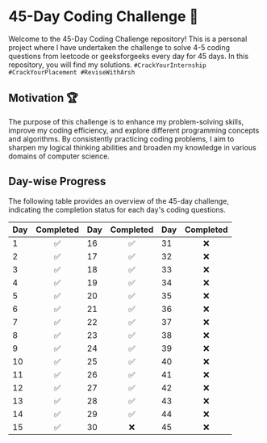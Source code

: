 # 45-Day Coding Challenge 🚩

Welcome to the 45-Day Coding Challenge repository! This is a personal project where I have undertaken the challenge to solve 4-5 coding questions from leetcode or geeksforgeeks every day for 45 days. In this repository, you will find my solutions.
```#CrackYourInternship #CrackYourPlacement #ReviseWithArsh```

## Motivation 🏆

The purpose of this challenge is to enhance my problem-solving skills, improve my coding efficiency, and explore different programming concepts and algorithms. By consistently practicing coding problems, I aim to sharpen my logical thinking abilities and broaden my knowledge in various domains of computer science.

## Day-wise Progress

The following table provides an overview of the 45-day challenge, indicating the completion status for each day's coding questions.

| Day | Completed | Day | Completed | Day | Completed |
|-----|:--------:|-----|:--------:|-----|:--------:|
| 1   |     ✅    | 16   |     ✅    | 31   |     ❌    |
| 2   |     ✅    | 17   |     ✅    | 32   |     ❌    |
| 3   |     ✅    | 18   |     ✅    | 33   |     ❌    |
| 4   |     ✅    | 19   |     ✅    | 34   |     ❌    |
| 5   |     ✅    | 20   |     ✅    | 35   |     ❌    |
| 6   |     ✅    | 21   |     ✅    | 36   |     ❌    |
| 7   |     ✅    | 22   |     ✅    | 37   |     ❌    |
| 8   |     ✅    | 23   |     ✅    | 38   |     ❌    |
| 9   |     ✅    | 24   |     ✅    | 39   |     ❌    |
| 10  |     ✅    | 25   |     ✅    | 40   |     ❌    |
| 11  |     ✅    | 26   |     ✅    | 41   |     ❌    |
| 12  |     ✅    | 27   |     ✅    | 42   |     ❌    |
| 13  |     ✅    | 28   |     ✅    | 43   |     ❌    |
| 14  |     ✅    | 29   |     ✅    | 44   |     ❌    |
| 15  |     ✅    | 30   |     ❌    | 45   |     ❌    |

